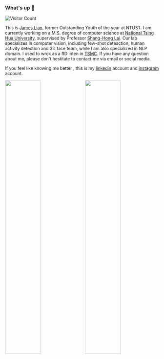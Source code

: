 ### What's up 👋 
![Visitor Count](https://komarev.com/ghpvc/?username=JamesLiao714&color=green&label=Profile+Views+since+2022/01/29)

This is [James Liao](https://jamesliao714.github.io/), former Outstanding Youth of the year at NTUST. I am currently working on a M.S. degree of computer science at [National Tsing Hua University](https://www.nthu.edu.tw/), supervised by Professor [Shang-Hong Lai](http://www.cs.nthu.edu.tw/~lai/). Our lab specializes in computer vision, including few-shot deteaction, human activity detection and 3D face team, while I am also specialized in NLP domain. I used to wrok as a RD inten in [TSMC](https://www.tsmc.com/english). If you have any question about me, please don't hestitate to contact me via email or social media.

If you feel like knowing me better , this is my [linkedin](https://www.linkedin.com/in/jamesliao714/) account and [instagram](https://www.instagram.com/jjj_liao/?fbclid=IwAR3mk59apPBZOoriyTDC8h06QHH0U62PdJ2h_kgLl_kOd31E4oLelVrvt8w) account.

<img  src="https://github-readme-stats.vercel.app/api?username=JamesLiao714&count_private=true&hide_border=true&include_all_commits=true&show_icons=true&card_width=300" width="48%" align="right" >
<img  src="https://github-readme-stats.vercel.app/api/top-langs/?username=JamesLiao714&layout=compact&langs_count=6&hide_title=true&hide_border=true" width="48%" >


